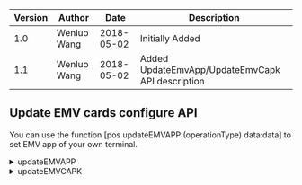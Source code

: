 Version | Author        | Date       | Description
--------|---------------|------------|----------------
1.0     | Wenluo Wang   | 2018-05-02 | Initially Added
1.1     | Wenluo Wang   | 2018-05-02 | Added UpdateEmvApp/UpdateEmvCapk API description

## Update EMV cards configure API

You can use the function [pos updateEMVAPP:(operationType) data:data] to set EMV app of your own terminal.

<details>
<summary>updateEMVAPP</summary>
<pre> <code>
-(void)updateEmvAPP:(NSInteger )operationType data:(NSMutableDictionary*)data  block:(void (^)(BOOL isSuccess, NSString *stateStr))updateEMVAPPBlock;
Parameters: 
operationType:
   EMVOperation_clear:delete all the aids and the related configures
   EMVOperation_add: add a certain aid and its configures;you can only add one aid each time.
   EMVOperation_update: update a certain tag
   EMVOperation_getList:get all the aids in the terminal
data: The data should be an array.

Example Code:
1).Init the emvAppDict;
   NSMutableDictionary * EMVAIDParamDict = [pos getEMVAPPDict];
             
2).Set your own value in the method like what the demo shows:
   NSString * ics  =[[EMVAIDParamDict valueForKey:@"ICS"] 
   stringByAppendingString:[self getEMVStr:@"F4F0F0FAAFFE8000"]];
   
   NSString * terminalType  =[[EMVAIDParamDict valueForKey:@"Terminal_type"] 
   stringByAppendingString:[self getEMVStr:@"22"]];
                     
   NSString * terminalCapbilities =[[EMVAIDParamDict valueForKey:@"Terminal_Capabilities"] 
   stringByAppendingString:[self getEMVStr:@"60B8C8"]];
   ....
   and add all these values into EMVAIDParamDict. 

[pos updateEmvAPP:EMVOperation_add data:EMVAIDParamDict ...];

</code> </pre>
</details>

<details>
<summary>updateEMVCAPK</summary>
<pre> <code>
-(void)updateEmvAPP:(NSInteger )operationType data:(NSMutableDictionary*)data  block:(void (^)(BOOL isSuccess, NSString *stateStr))updateEMVAPPBlock;
Parameters: 
operationType:
   EMVOperation_clear:delete all the aids and the related configures
   EMVOperation_add: add a certain aid and its configures;you can only add one aid each time.
   EMVOperation_update: update a certain tag
   EMVOperation_getList:get all the aids in the terminal
data: The data should be an array.

Example Code:
1).Init the emvAppDict;
   NSMutableDictionary * EMVAIDParamDict = [pos getEMVAPPDict];
             
2).Set your own value in the method like what the demo shows:
   NSString * ics  =[[EMVAIDParamDict valueForKey:@"ICS"] 
   stringByAppendingString:[self getEMVStr:@"F4F0F0FAAFFE8000"]];
   
   NSString * terminalType  =[[EMVAIDParamDict valueForKey:@"Terminal_type"] 
   stringByAppendingString:[self getEMVStr:@"22"]];
                     
   NSString * terminalCapbilities =[[EMVAIDParamDict valueForKey:@"Terminal_Capabilities"] 
   stringByAppendingString:[self getEMVStr:@"60B8C8"]];
   ....
   and add all these values into EMVAIDParamDict. 

[pos updateEmvAPP:EMVOperation_add data:EMVAIDParamDict ...];

</code> </pre>
</details>


                    
                     

